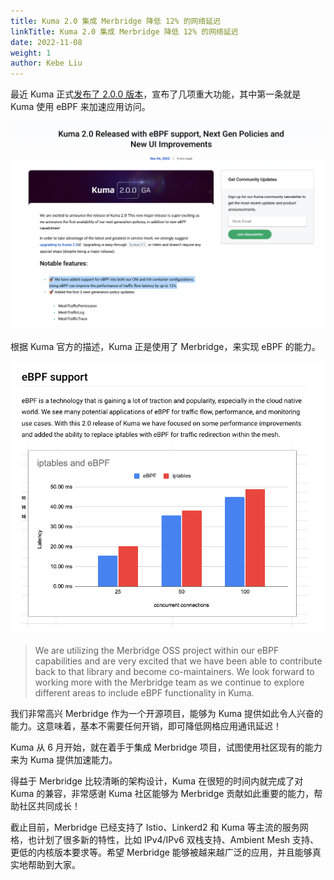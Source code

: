 ```yaml
---
title: Kuma 2.0 集成 Merbridge 降低 12% 的网络延迟
linkTitle: Kuma 2.0 集成 Merbridge 降低 12% 的网络延迟
date: 2022-11-08
weight: 1
author: Kebe Liu
---
```


最近 Kuma 正式[发布了 2.0.0 版本](https://kuma.io/blog/2022/kuma-2-0-0/)，宣布了几项重大功能，其中第一条就是 Kuma 使用 eBPF 来加速应用访问。

![Kuma 2.0 发布预览](./imgs/kuma-2.0-release-preview.png)

根据 Kuma 官方的描述，Kuma 正是使用了 Merbridge，来实现 eBPF 的能力。

![Kuma 2.0 eBPF 与 iptables 性能对比](./imgs/kuma-2.0-ebpf-vs-iptables.png)

> We are utilizing the Merbridge OSS project within our eBPF capabilities and are very excited that we have been able to contribute back to that library and become co-maintainers. We look forward to working more with the Merbridge team as we continue to explore different areas to include eBPF functionality in Kuma.

我们非常高兴 Merbridge 作为一个开源项目，能够为 Kuma 提供如此令人兴奋的能力。这意味着，基本不需要任何开销，即可降低网格应用通讯延迟！

Kuma 从 6 月开始，就在着手于集成 Merbridge 项目，试图使用社区现有的能力来为 Kuma 提供加速能力。

得益于 Merbridge 比较清晰的架构设计，Kuma 在很短的时间内就完成了对 Kuma 的兼容，非常感谢 Kuma 社区能够为 Merbridge 贡献如此重要的能力，帮助社区共同成长！

截止目前，Merbridge 已经支持了 Istio、Linkerd2 和 Kuma 等主流的服务网格，也计划了很多新的特性，比如 IPv4/IPv6 双栈支持、Ambient Mesh 支持、更低的内核版本要求等。希望 Merbridge 能够被越来越广泛的应用，并且能够真实地帮助到大家。
